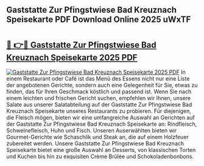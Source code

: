 ## Gaststatte Zur Pfingstwiese Bad Kreuznach Speisekarte PDF Download Online 2025 uWxTF

# <h2><a href="http://gc7io3.nevu.top/?p=Gaststatte+Zur+Pfingstwiese+Bad+Kreuznach+Speisekarte">🔗 👉🔴 Gaststatte Zur Pfingstwiese Bad Kreuznach Speisekarte 2025 PDF</a></h2>

[![Gaststatte Zur Pfingstwiese Bad Kreuznach Speisekarte 2025 PDF](https://i.imgur.com/dBaPXMq.png)](http://gc7io3.nevu.top/?p=Gaststatte+Zur+Pfingstwiese+Bad+Kreuznach+Speisekarte)
In einem Restaurant oder Café ist das Menü des Essens nicht nur eine Liste der angebotenen Gerichte, sondern auch eine Gelegenheit für Sie, etwas zu finden, das für Ihren Geschmack köstlich und passend ist. Wenn Sie nach einem leichten und frischen Gericht suchen, empfehlen wir Ihnen, unsere Salate aus unserer Salatabteilung auf der Gaststatte Zur Pfingstwiese Bad Kreuznach Speisekarte unseres Restaurants zu probieren. Für diejenigen, die Fleisch mögen, bieten wir eine umfangreiche Auswahl an Gerichten auf der Gaststatte Zur Pfingstwiese Bad Kreuznach Speisekarte an: Rindfleisch, Schweinefleisch, Huhn und Fisch. Unseren Auserwählten bieten wir Gourmet-Gerichte wie Schaschlik und Steak an, die auf einem Holzfeuer zubereitet werden. Unsere Gaststatte Zur Pfingstwiese Bad Kreuznach Speisekarte bietet eine große Auswahl an Desserts, von klassischen Torten und Kuchen bis hin zu exquisiten Crème Brûlée und Schokoladenbonbons.
